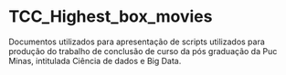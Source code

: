 # TCC_Highest_box_movies
Documentos utilizados para apresentação de scripts utilizados para produção do trabalho de conclusão de curso da pós graduação da Puc Minas, intitulada Ciência de dados e Big Data.
